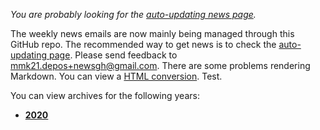 *You are probably looking for the [auto-updating news page](https://mmk21hub.github.io/News/Latest.md).*

The weekly news emails are now mainly being managed through this GitHub repo. The recommended way to get news is to check the [auto-updating page](https://mmk21hub.github.io/News/Latest.md). Please send feedback to mmk21.depos+newsgh@gmail.com. There are some problems rendering Markdown. You can view a [HTML conversion](https://mmk21hub.github.io/News/Latest.html). Test.

You can view archives for the following years:
 - [**2020**](https://mmk21hub.github.io/News/Archives/2020/)

